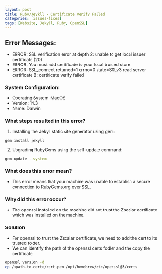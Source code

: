 ```yaml
---
layout: post
title: Ruby/Jeykll - Certificate Verify Failed
categories: [issues-fixes]
tags: [Website, Jekyll, Ruby, OpenSSL]
---
```


## Error Messages:
- ERROR: SSL verification error at depth 2: unable to get local issuer certificate (20)
- ERROR: You must add certificate to your local trusted store
- ERROR: SSL_connect returned=1 errno=0 state=SSLv3 read server certificate B: certificate verify failed

### System Configuration:
- Operating System: MacOS
- Version: 14.3
- Name: Darwin


### What steps resulted in this error?
1. Installing the Jekyll static site generator using gem:
```bash
gem install jekyll
```

2. Upgrading RubyGems using the self-update command:
```bash
gem update --system
```


### What does this error mean?
- This error means that your machine was unable to establish a secure connection to RubyGems.org over SSL.

### Why did this error occur?
- The openssl installed on the machine did not trust the Zscalar certificate which was installed on the machine.

### Solution
- For openssl to trust the Zscalar certificate, we need to add the cert to its trusted folder.
- We can identify the path of the openssl certs fodler and the copy the certificate:
```bash
openssl version -d
cp /<path-to-cert>/cert.pen /opt/homebrew/etc/openssl@3/certs
```



